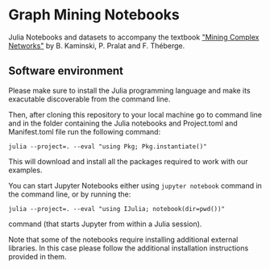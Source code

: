 # Graph Mining Notebooks

Julia Notebooks and datasets to accompany the textbook ["Mining Complex Networks"](https://www.torontomu.ca/mining-complex-networks) by B. Kaminski, P. Pralat and F. Théberge.

## Software environment

Please make sure to install the Julia programming language and make its
exacutable discoverable from the command line.

Then, after cloning this repository to your local machine go to command line
and in the folder containing the Julia notebooks and Project.toml and Manifest.toml file
run the following command:

```
julia --project=. --eval "using Pkg; Pkg.instantiate()"
```

This will download and install all the packages required to work with our examples.

You can start Jupyter Notebooks either using `jupyter notebook` command
in the command line, or by running the:
```
julia --project=. --eval "using IJulia; notebook(dir=pwd())"
```
command (that starts Jupyter from within a Julia session).

Note that some of the notebooks require installing additional external libraries.
In this case please follow the additional installation instructions provided in them.
